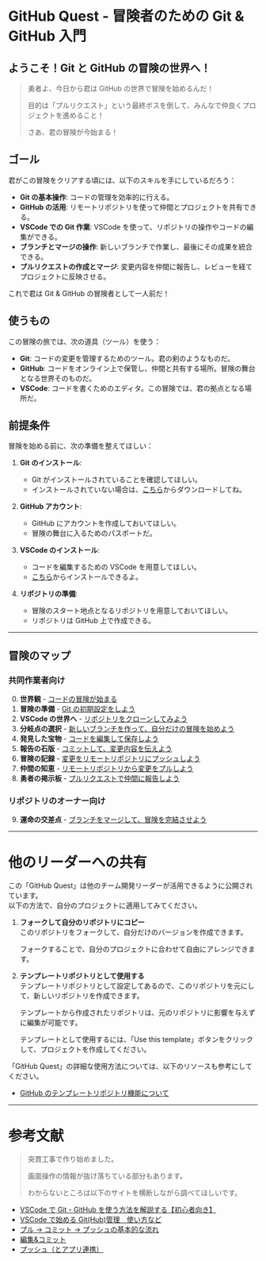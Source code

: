 # GitHub Quest - 冒険者のための Git & GitHub 入門

## ようこそ！Git と GitHub の冒険の世界へ！
> 勇者よ、今日から君は GitHub の世界で冒険を始めるんだ！
>
> 目的は「プルリクエスト」という最終ボスを倒して、みんなで仲良くプロジェクトを進めること！
>
> さあ、君の冒険が今始まる！

## ゴール
君がこの冒険をクリアする頃には、以下のスキルを手にしているだろう：

- **Git の基本操作**: コードの管理を効率的に行える。
- **GitHub の活用**: リモートリポジトリを使って仲間とプロジェクトを共有できる。
- **VSCode での Git 作業**: VSCode を使って、リポジトリの操作やコードの編集ができる。
- **ブランチとマージの操作**: 新しいブランチで作業し、最後にその成果を統合できる。
- **プルリクエストの作成とマージ**: 変更内容を仲間に報告し、レビューを経てプロジェクトに反映させる。

これで君は Git & GitHub の冒険者として一人前だ！

## 使うもの
この冒険の旅では、次の道具（ツール）を使う：

- **Git**: コードの変更を管理するためのツール。君の剣のようなものだ。
- **GitHub**: コードをオンライン上で保管し、仲間と共有する場所。冒険の舞台となる世界そのものだ。
- **VSCode**: コードを書くためのエディタ。この冒険では、君の拠点となる場所だ。

## 前提条件
冒険を始める前に、次の準備を整えてほしい：

1. **Git のインストール**:
   - Git がインストールされていることを確認してほしい。
   - インストールされていない場合は、[こちら](https://git-scm.com/)からダウンロードしてね。

2. **GitHub アカウント**:
   - GitHub にアカウントを作成しておいてほしい。
   - 冒険の舞台に入るためのパスポートだ。

3. **VSCode のインストール**:
   - コードを編集するための VSCode を用意してほしい。
   - [こちら](https://code.visualstudio.com/)からインストールできるよ。

4. **リポジトリの準備**:
   - 冒険のスタート地点となるリポジトリを用意しておいてほしい。
   - リポジトリは GitHub 上で作成できる。

---

## 冒険のマップ

### 共同作業者向け
0. **世界観** - [コードの冒険が始まる](chapters/00_git_vs_googledrive.md)
1. **冒険の準備** - [Git の初期設定をしよう](chapters/01_git_initial_setup.md)
2. **VSCode の世界へ** - [リポジトリをクローンしてみよう](chapters/02_clone_repository.md)
3. **分岐点の選択** - [新しいブランチを作って、自分だけの冒険を始めよう](chapters/03_create_branch.md)
4. **発見した宝物** - [コードを編集して保存しよう](chapters/04_edit_and_save_code.md)
5. **報告の石版** - [コミットして、変更内容を伝えよう](chapters/05_commit_changes.md)
6. **冒険の記録** - [変更をリモートリポジトリにプッシュしよう](chapters/06_push_changes.md)
7. **仲間の知恵** - [リモートリポジトリから変更をプルしよう](chapters/07_pull_changes.md)
8. **勇者の掲示板** - [プルリクエストで仲間に報告しよう](chapters/08_create_pull_request.md)

### リポジトリのオーナー向け
9. **運命の交差点** - [ブランチをマージして、冒険を完結させよう](chapters/09_merge_branch.md)

---

# 他のリーダーへの共有

この「GitHub Quest」は他のチーム開発リーダーが活用できるように公開されています。  
以下の方法で、自分のプロジェクトに適用してみてください。

1. **フォークして自分のリポジトリにコピー**  
   このリポジトリをフォークして、自分だけのバージョンを作成できます。
   
   フォークすることで、自分のプロジェクトに合わせて自由にアレンジできます。

3. **テンプレートリポジトリとして使用する**  
   テンプレートリポジトリとして設定してあるので、このリポジトリを元にして、新しいリポジトリを作成できます。
   
   テンプレートから作成されたリポジトリは、元のリポジトリに影響を与えずに編集が可能です。

   テンプレートとして使用するには、「Use this template」ボタンをクリックして、プロジェクトを作成してください。

「GitHub Quest」の詳細な使用方法については、以下のリソースも参考にしてください。
   - [GitHub のテンプレートリポジトリ機能について](https://docs.github.com/en/repositories/creating-and-managing-repositories/creating-a-template-repository)

---

# 参考文献
> 突貫工事で作り始めました。
>
> 画面操作の情報が抜け落ちている部分もあります。
>
> わからないところは以下のサイトを横断しながら調べてほしいです。

- [VSCode で Git・GitHub を使う方法を解説する【初心者向き】](https://miyashimo-studio.jp/blog/detail/vscode-github/)
- [VSCode で始める Git(Hub)管理　使い方など](https://zenn.dev/kd_gamegikenblg/articles/b220e23b0b7ef9#%E4%BD%BF%E3%81%84%E6%96%B9)
- [プル → コミット → プッシュの基本的な流れ](https://zenn.dev/ojk/books/github-vscode/viewer/pull-push)
- [編集&コミット](https://zenn.dev/ojk/books/github-vscode/viewer/vscode-git#%E7%B7%A8%E9%9B%86%EF%BC%86%E3%82%B3%E3%83%9F%E3%83%83%E3%83%88)
- [プッシュ（とアプリ連携）](https://zenn.dev/ojk/books/github-vscode/viewer/vscode-git#%E3%83%97%E3%83%83%E3%82%B7%E3%83%A5%EF%BC%88%E3%81%A8%E3%82%A2%E3%83%97%E3%83%AA%E9%80%A3%E6%90%BA%EF%BC%89)
